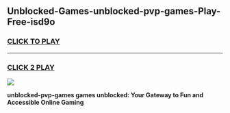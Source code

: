 
## Unblocked-Games-unblocked-pvp-games-Play-Free-isd9o
<h3>
<a href="https://premium76.site?title=unblocked-pvp-games&ref=18A1">CLICK TO PLAY</a></h3>
<hr>

<h3>
<a href="https://premium76.site?title=unblocked-pvp-games&ref=18A1">CLICK 2 PLAY</a>
  
</h3>

<a href="https://premium76.site?title=unblocked-pvp-games&ref=18A1"><img src="https://clearcache.store/games.png"></a>


**unblocked-pvp-games games unblocked: Your Gateway to Fun and Accessible Online Gaming**

